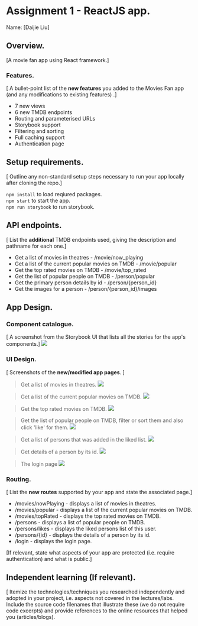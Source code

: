 # Assignment 1 - ReactJS app.

Name: [Daijie Liu]

## Overview.

[A movie fan app using React framework.]

### Features.
[ A bullet-point list of the __new features__ you added to the Movies Fan app (and any modifications to existing features) .]
 
+ 7 new views
+ 6 new TMDB endpoints
+ Routing and parameterised URLs
+ Storybook support
+ Filtering and sorting
+ Full caching support
+ Authentication page

## Setup requirements.

[ Outline any non-standard setup steps necessary to run your app locally after cloning the repo.]

`npm install` to load reqiured packages.  
`npm start` to start the app.  
`npm run storybook` to run storybook.  
## API endpoints.

[ List the __additional__ TMDB endpoints used, giving the description and pathname for each one.] 

+ Get a list of movies in theatres - /movie/now_playing
+ Get a list of the current popular movies on TMDB - /movie/popular
+ Get the top rated movies on TMDB - /movie/top_rated
+ Get the list of popular people on TMDB - /person/popular
+ Get the primary person details by id - /person/{person_id}
+ Get the images for a person - /person/{person_id}/images

## App Design.

### Component catalogue.

[ A screenshot from the Storybook UI that lists all the stories for the app's components.]
![](./images/storybook.png)

### UI Design.

[ Screenshots of the __new/modified app pages__. ]

> Get a list of movies in theatres.
![ ](./images/nowPlayingMoviesView.png)

> Get a list of the current popular movies on TMDB.
![ ](./images/popularMoviesView.png)

> Get the top rated movies on TMDB.
![ ](./images/topRatedMoviesView.png)

> Get the list of popular people on TMDB, filter or sort them and also click 'like' for them.
![ ](./images/personsView.png)

> Get a list of persons that was added in the liked list.
![ ](./images/likedPersonsView.png)

> Get details of a person by its id.
![ ](./images/personDetailsView.png)

> The login page 
![ ](./images/loginView.png)

### Routing.

[ List the __new routes__ supported by your app and state the associated page.]

+ /movies/nowPlaying - displays a list of movies in theatres.
+ /movies/popular - displays a list of the current popular movies on TMDB.
+ /movies/topRated - displays the top rated movies on TMDB.
+ /persons - displays a list of popular people on TMDB.
+ /persons/likes - displays the liked persons list of this user.
+ /persons/{id} - displays the details of a person by its id.
+ /login - displays the login page.

[If relevant, state what aspects of your app are protected (i.e. require authentication) and what is public.]

## Independent learning (If relevant).

[ Itemize the technologies/techniques you researched independently and adopted in your project, i.e. aspects not covered in the lectures/labs. Include the source code filenames that illustrate these (we do not require code excerpts) and provide references to the online resources that helped you (articles/blogs).
